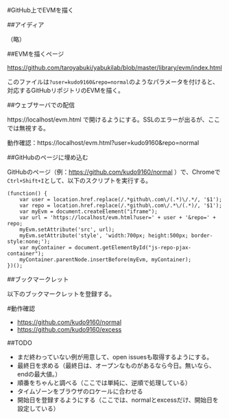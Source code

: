 #GitHub上でEVMを描く

##アイディア

（略）

##EVMを描くページ

https://github.com/taroyabuki/yabukilab/blob/master/library/evm/index.html

このファイルは`?user=kudo9160&repo=normal`のようなパラメータを付けると、対応するGitHubリポジトリのEVMを描く。

##ウェブサーバでの配信

https://localhost/evm.html で開けるようにする。SSLのエラーが出るが、ここでは無視する。

動作確認：https://localhost/evm.html?user=kudo9160&repo=normal

##GitHubのページに埋め込む

GitHubのページ（例：https://github.com/kudo9160/normal ）で、Chromeで`Ctrl+Shift+I`として、以下のスクリプトを実行する。

```
(function() {
    var user = location.href.replace(/.*github\.com\/(.*)\/.*/, '$1');
    var repo = location.href.replace(/.*github\.com\/.*\/(.*)/, '$1');
    var myEvm = document.createElement("iframe");
    var url = 'https://localhost/evm.html?user=' + user + '&repo=' + repo;
    myEvm.setAttribute('src', url);
    myEvm.setAttribute('style', 'width:700px; height:500px; border-style:none;');
    var myContainer = document.getElementById("js-repo-pjax-container");
    myContainer.parentNode.insertBefore(myEvm, myContainer);
})();
```

##ブックマークレット

以下のブックマークレットを登録する。

#動作確認

* https://github.com/kudo9160/normal
* https://github.com/kudo9160/excess

##TODO

* まだ終わっていない例が用意して、open issuesも取得するようにする。
* 最終日を求める（最終日は、オープンなものがあるなら今日。無いなら、endの最大値。）
* 順番をちゃんと調べる（ここでは単純に、逆順で処理している）
* タイムゾーンをブラウザのロケールに合わせる
* 開始日を登録するようにする（ここでは、normalとexcessだけ、開始日を設定している）
